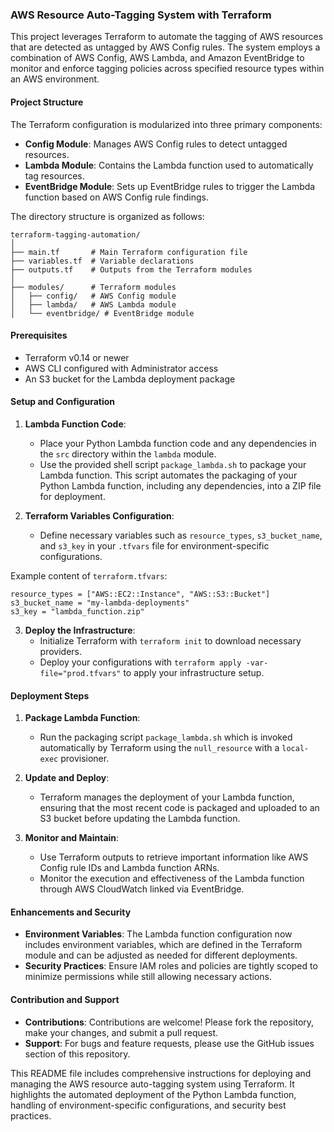 ### AWS Resource Auto-Tagging System with Terraform

This project leverages Terraform to automate the tagging of AWS resources that are detected as untagged by AWS Config rules. The system employs a combination of AWS Config, AWS Lambda, and Amazon EventBridge to monitor and enforce tagging policies across specified resource types within an AWS environment.

#### Project Structure

The Terraform configuration is modularized into three primary components:

- **Config Module**: Manages AWS Config rules to detect untagged resources.
- **Lambda Module**: Contains the Lambda function used to automatically tag resources.
- **EventBridge Module**: Sets up EventBridge rules to trigger the Lambda function based on AWS Config rule findings.

The directory structure is organized as follows:

```
terraform-tagging-automation/
│
├── main.tf       # Main Terraform configuration file
├── variables.tf  # Variable declarations
├── outputs.tf    # Outputs from the Terraform modules
│
├── modules/      # Terraform modules
│   ├── config/   # AWS Config module
│   ├── lambda/   # AWS Lambda module
│   └── eventbridge/ # EventBridge module
```

#### Prerequisites

- Terraform v0.14 or newer
- AWS CLI configured with Administrator access
- An S3 bucket for the Lambda deployment package

#### Setup and Configuration

1. **Lambda Function Code**:
   - Place your Python Lambda function code and any dependencies in the `src` directory within the `lambda` module.
   - Use the provided shell script `package_lambda.sh` to package your Lambda function. This script automates the packaging of your Python Lambda function, including any dependencies, into a ZIP file for deployment.

2. **Terraform Variables Configuration**:
   - Define necessary variables such as `resource_types`, `s3_bucket_name`, and `s3_key` in your `.tfvars` file for environment-specific configurations.

Example content of `terraform.tfvars`:
```hcl
resource_types = ["AWS::EC2::Instance", "AWS::S3::Bucket"]
s3_bucket_name = "my-lambda-deployments"
s3_key = "lambda_function.zip"
```

3. **Deploy the Infrastructure**:
   - Initialize Terraform with `terraform init` to download necessary providers.
   - Deploy your configurations with `terraform apply -var-file="prod.tfvars"` to apply your infrastructure setup.

#### Deployment Steps

1. **Package Lambda Function**:
   - Run the packaging script `package_lambda.sh` which is invoked automatically by Terraform using the `null_resource` with a `local-exec` provisioner.

2. **Update and Deploy**:
   - Terraform manages the deployment of your Lambda function, ensuring that the most recent code is packaged and uploaded to an S3 bucket before updating the Lambda function.

3. **Monitor and Maintain**:
   - Use Terraform outputs to retrieve important information like AWS Config rule IDs and Lambda function ARNs.
   - Monitor the execution and effectiveness of the Lambda function through AWS CloudWatch linked via EventBridge.

#### Enhancements and Security

- **Environment Variables**: The Lambda function configuration now includes environment variables, which are defined in the Terraform module and can be adjusted as needed for different deployments.
- **Security Practices**: Ensure IAM roles and policies are tightly scoped to minimize permissions while still allowing necessary actions.

#### Contribution and Support

- **Contributions**: Contributions are welcome! Please fork the repository, make your changes, and submit a pull request.
- **Support**: For bugs and feature requests, please use the GitHub issues section of this repository.

This README file includes comprehensive instructions for deploying and managing the AWS resource auto-tagging system using Terraform. It highlights the automated deployment of the Python Lambda function, handling of environment-specific configurations, and security best practices.